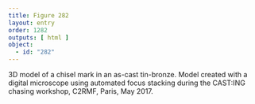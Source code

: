 ```yaml
---
title: Figure 282
layout: entry
order: 1282
outputs: [ html ]
object:
  - id: "282"
---
```


3D model of a chisel mark in an as-cast tin-bronze. Model created with a digital microscope using automated focus stacking during the CAST:ING chasing workshop, C2RMF, Paris, May 2017.
